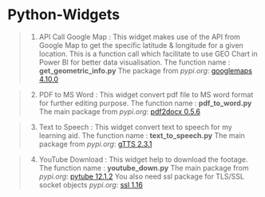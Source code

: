 # Python-Widgets
>1) API Call Google Map : 
    This widget makes use of the API from Google Map to get the specific latitude & longitude for a given location.  This is a function call which 
    facilitate to use GEO Chart in Power BI for better data visualisation.
    The function name : **get_geometric_info.py**
    The package from *pypi.org*: [googlemaps 4.10.0](https://pypi.org/project/googlemaps/)
    
>2) PDF to MS Word : 
    This widget convert pdf file to MS word format for further editing purpose.
    The function name : **pdf_to_word.py**
    The main package from *pypi.org*: [pdf2docx 0.5.6](https://pypi.org/project/pdf2docx/)
    
>3) Text to Speech : 
    This widget convert text to speech for my learning aid.
    The function name : **text_to_speech.py**
    The main package from *pypi.org*: [gTTS 2.3.1](https://pypi.org/project/googlemaps/)
    
>4) YouTube Download : 
    This widget help to download the footage.
    The function name : **youtube_down.py**
    The main package from *pypi.org*: [pytube 12.1.2](https://pypi.org/project/pytube/)
    You also need ssl package for TLS/SSL socket objects *pypi.org*: [ssl 1.16](https://pypi.org/project/ssl/)
